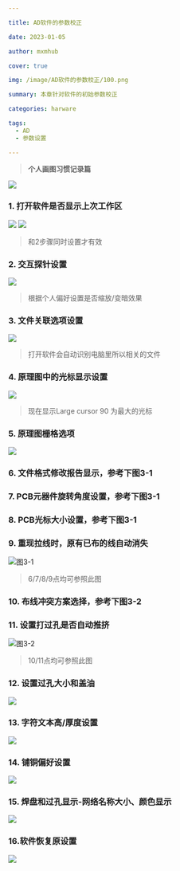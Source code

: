 ```yaml
---

title: AD软件的参数校正

date: 2023-01-05

author: mxmhub

cover: true

img: /image/AD软件的参数校正/100.png

summary: 本章针对软件的初始参数校正

categories: harware

tags:
  - AD
  - 参数设置

---
```



> **个人画图习惯记录篇**

![](/image/AD软件的参数校正/1.png)

### 1. 打开软件是否显示上次工作区

![](/image/AD软件的参数校正/2.png)
![](/image/AD软件的参数校正/3.png)
>   和2步骤同时设置才有效

### 2. 交互探针设置
![](/image/AD软件的参数校正/4.png)
>   根据个人偏好设置是否缩放/变暗效果

### 3. 文件关联选项设置
![](/image/AD软件基础参数设置/5.png)
>   打开软件会自动识别电脑里所以相关的文件

### 4. 原理图中的光标显示设置
![](/image/AD软件基础参数设置/6.png)
>   现在显示Large cursor 90 为最大的光标

### 5. 原理图栅格选项
![](/image/AD软件基础参数设置/7.png)

### 6. 文件格式修改报告显示，参考下图3-1
### 7. PCB元器件旋转角度设置，参考下图3-1
### 8. PCB光标大小设置，参考下图3-1
### 9. 重现拉线时，原有已布的线自动消失
![图3-1](/image/AD软件基础参数设置/8.png)
>   6/7/8/9点均可参照此图

### 10. 布线冲突方案选择，参考下图3-2
### 11. 设置打过孔是否自动推挤
![图3-2](/image/AD软件基础参数设置/9.png)
>   10/11点均可参照此图

### 12. 设置过孔大小和盖油
![](/image/AD软件基础参数设置/10.png)

### 13. 字符文本高/厚度设置
![](/image/AD软件基础参数设置/11.png)

### 14. 铺铜偏好设置
![](/image/AD软件基础参数设置/12.png)

### 15. 焊盘和过孔显示-网络名称大小、颜色显示
![](/image/AD软件基础参数设置/13.png)

### 16.软件恢复原设置
![](/image/AD软件基础参数设置/14.png)
